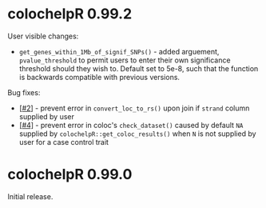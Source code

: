 # colochelpR 0.99.2

User visible changes:

* `get_genes_within_1Mb_of_signif_SNPs()` - added arguement, `pvalue_threshold` to permit users to enter their own significance threshold should they wish to. Default set to 5e-8, such that the function is backwards compatible with previous versions.

Bug fixes:

* [[#2](https://github.com/RHReynolds/colochelpR/issues/2)] - prevent error in `convert_loc_to_rs()` upon join if `strand` column supplied by user
* [[#4]](https://github.com/RHReynolds/colochelpR/issues/4) - prevent error in coloc's `check_dataset()` caused by default `NA` supplied by `colochelpR::get_coloc_results()` when `N` is not supplied by user for a case control trait 

# colochelpR 0.99.0

Initial release.
